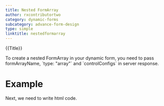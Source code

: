 ```yaml
---
title: Nested FormArray
author: rxcontributortwo
category: dynamic-forms
subcategory: advance-form-design
type: simple
linktitle: nestedformarray
---
```


<div class="title-bar top_title"><p>{{Title}}</p></div> <div class="title-bar"><p>
To create a nested FormArray in your dynamic form, you need to pass formArrayName, `type: "array"` and `controlConfigs` in server response.</p></div>

# Example

<div component="app-code" key="nestedformarray-complete-component"></div> 
Next, we need to write html code.
<div component="app-code" key="nestedformarray-complete-html"></div> 
<div component="app-example-runner" ref-component="app-nestedformarray-complete"></div>